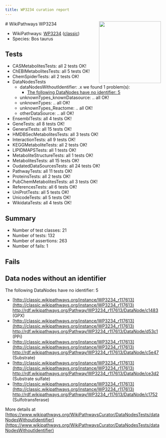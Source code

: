 ```yaml
---
title: WP3234 curation report
---
```


<img style="float: right; width: 200px" src="https://upload.wikimedia.org/wikipedia/commons/thumb/8/83/Wplogo_with_text_500.png/640px-Wplogo_with_text_500.png" />
# WikiPathways WP3234

* WikiPathways: [WP3234](https://wikipathways.org/pathways/WP3234) ([classic](https://classic.wikipathways.org/instance/WP3234))
* Species: Bos taurus
## Tests
* CASMetabolitesTests: all 2 tests OK!
* ChEBIMetabolitesTests: all 5 tests OK!
* ChemSpiderTests: all 2 tests OK!
* DataNodesTests
    * dataNodesWithoutIdentifier: .x we found 1 problem(s):
        * [The following DataNodes have no identifier: 5](#d2d32fa4)
    * unknownTypes_knownDatasource: .. all OK!
    * unknownTypes: .. all OK!
    * unknownTypes_Reactome: .. all OK!
    * otherDataSource: .. all OK!
* EnsemblTests: all 4 tests OK!
* GeneTests: all 8 tests OK!
* GeneralTests: all 15 tests OK!
* HMDBSecMetabolitesTests: all 3 tests OK!
* InteractionTests: all 9 tests OK!
* KEGGMetaboliteTests: all 2 tests OK!
* LIPIDMAPSTests: all 1 tests OK!
* MetaboliteStructureTests: all 1 tests OK!
* MetabolitesTests: all 15 tests OK!
* OudatedDataSourcesTests: all 24 tests OK!
* PathwayTests: all 11 tests OK!
* ProteinsTests: all 2 tests OK!
* PubChemMetabolitesTests: all 3 tests OK!
* ReferencesTests: all 6 tests OK!
* UniProtTests: all 5 tests OK!
* UnicodeTests: all 5 tests OK!
* WikidataTests: all 4 tests OK!


## Summary

* Number of test classes: 21
* Number of tests: 132
* Number of assertions: 263
* Number of fails: 1

## Fails

<a name="d2d32fa4" />

## Data nodes without an identifier

The following DataNodes have no identifier: 5

* [http://classic.wikipathways.org/instance/WP3234_r117613](http://classic.wikipathways.org/instance/WP3234_r117613) http://rdf.wikipathways.org/Pathway/WP3234_r117613/DataNode/c1483 (GPX)
* [http://classic.wikipathways.org/instance/WP3234_r117613](http://classic.wikipathways.org/instance/WP3234_r117613) http://rdf.wikipathways.org/Pathway/WP3234_r117613/DataNode/d53c1 (PPi)
* [http://classic.wikipathways.org/instance/WP3234_r117613](http://classic.wikipathways.org/instance/WP3234_r117613) http://rdf.wikipathways.org/Pathway/WP3234_r117613/DataNode/c5e47 (Substrate)
* [http://classic.wikipathways.org/instance/WP3234_r117613](http://classic.wikipathways.org/instance/WP3234_r117613) http://rdf.wikipathways.org/Pathway/WP3234_r117613/DataNode/ce3d2 (Substrate sulfate)
* [http://classic.wikipathways.org/instance/WP3234_r117613](http://classic.wikipathways.org/instance/WP3234_r117613) http://rdf.wikipathways.org/Pathway/WP3234_r117613/DataNode/c1752 (Sulfotransferase)


More details at [https://www.wikipathways.org/WikiPathwaysCurator/DataNodesTests/dataNodesWithoutIdentifier](https://www.wikipathways.org/WikiPathwaysCurator/DataNodesTests/dataNodesWithoutIdentifier)

